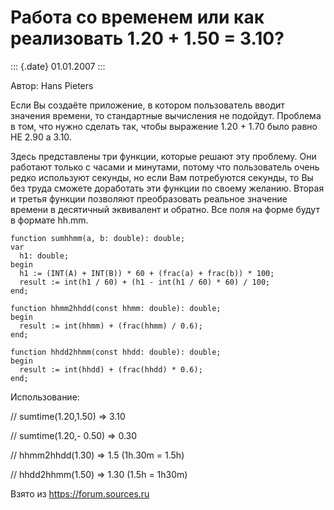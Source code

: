 Работа со временем или как реализовать 1.20 + 1.50 = 3.10?
==========================================================

::: {.date}
01.01.2007
:::

Автор: Hans Pieters

Если Вы создаёте приложение, в котором пользователь вводит значения
времени, то стандартные вычисления не подойдут. Проблема в том, что
нужно сделать так, чтобы выражение 1.20 + 1.70 было равно НЕ 2.90 а
3.10.

Здесь представлены три функции, которые решают эту проблему. Они
работают только с часами и минутами, потому что пользователь очень редко
используют секунды, но если Вам потребуются секунды, то Вы без труда
сможете доработать эти функции по своему желанию. Вторая и третья
функции позволяют преобразовать реальное значение времени в десятичный
эквивалент и обратно. Все поля на форме будут в формате hh.mm.

    function sumhhmm(a, b: double): double;
    var
      h1: double;
    begin
      h1 := (INT(A) + INT(B)) * 60 + (frac(a) + frac(b)) * 100;
      result := int(h1 / 60) + (h1 - int(h1 / 60) * 60) / 100;
    end;
     
    function hhmm2hhdd(const hhmm: double): double;
    begin
      result := int(hhmm) + (frac(hhmm) / 0.6);
    end;
     
    function hhdd2hhmm(const hhdd: double): double;
    begin
      result := int(hhdd) + (frac(hhdd) * 0.6);
    end;

Использование:

// sumtime(1.20,1.50) =\> 3.10

// sumtime(1.20,- 0.50) =\> 0.30

// hhmm2hhdd(1.30) =\> 1.5 (1h.30m = 1.5h)

// hhdd2hhmm(1.50) =\> 1.30 (1.5h = 1h30m)

Взято из <https://forum.sources.ru>
